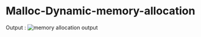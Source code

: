 # Malloc-Dynamic-memory-allocation

Output :
![memory allocation output](https://user-images.githubusercontent.com/125973911/234479960-408f256d-204a-49af-b5ce-3f2b72961014.png)

